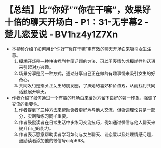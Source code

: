 # 【总结】比“你好”“你在干嘛”，效果好十倍的聊天开场白 - P1：31-无字幕2 - 楚儿恋爱说 - BV1hz4y1Z7Xn

-   本视频介绍了如何用比“你好”“你在干嘛”更有效的聊天开场白来吸引女生注意。
    1.  模糊开场是一种快速找到共同话题的方法，可以用表情包或模糊性的话语来引起对方兴趣。
    2.  场景分享是另一种方式，通过分享自己正在做的有趣事情来吸引女生的好奇心。
    3.  共同发行是指关注女生的朋友圈，了解她的喜好和价值观，从而找到共同话题展开聊天。
-   作者介绍了如何通过一个有趣的开场白来给对方留下良好的第一印象，强调了交流的重要性。
    1.  作者提到了三种方法来帮助读者更好地与他人交流，但强调理论只是一部分，实践和练习同样重要。
    2.  作者鼓励读者在日常生活中多练习交流技巧，例如通过微信与他人聊天来提升自己的能力。
    3.  作者表示愿意帮助读者学习如何与女生聊天、谈恋爱以及处理情感问题，鼓励读者添加他的微信号ccfp668。